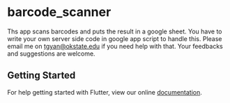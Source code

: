 # barcode_scanner

Ths app scans barcodes and puts the result in a google sheet. You have to write your own server side code in google app script to handle this. Please email me on tgyan@okstate.edu if you need help with that. Your feedbacks and suggestions are welcome.

## Getting Started

For help getting started with Flutter, view our online
[documentation](https://flutter.io/).
